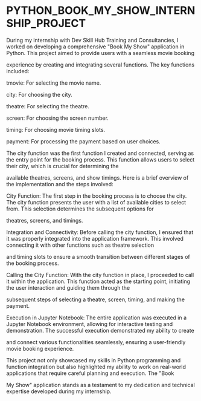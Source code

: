 # PYTHON_BOOK_MY_SHOW_INTERNSHIP_PROJECT
During my internship with Dev Skill Hub Training and Consultancies, I worked on developing a comprehensive "Book My Show" application in Python. This project aimed to provide users with a seamless movie booking 

experience by creating and integrating several functions. The key functions included:

tmovie: For selecting the movie name.

city: For choosing the city.

theatre: For selecting the theatre.

screen: For choosing the screen number.

timing: For choosing movie timing slots.

payment: For processing the payment based on user choices.

The city function was the first function I created and connected, serving as the entry point for the booking process. This function allows users to select their city, which is crucial for determining the 

available theatres, screens, and show timings. Here is a brief overview of the implementation and the steps involved:

City Function: The first step in the booking process is to choose the city. The city function presents the user with a list of available cities to select from. This selection determines the subsequent options for 

theatres, screens, and timings.

Integration and Connectivity: Before calling the city function, I ensured that it was properly integrated into the application framework. This involved connecting it with other functions such as theatre selection 

and timing slots to ensure a smooth transition between different stages of the booking process.

Calling the City Function: With the city function in place, I proceeded to call it within the application. This function acted as the starting point, initiating the user interaction and guiding them through the 

subsequent steps of selecting a theatre, screen, timing, and making the payment.

Execution in Jupyter Notebook: The entire application was executed in a Jupyter Notebook environment, allowing for interactive testing and demonstration. The successful execution demonstrated my ability to create 

and connect various functionalities seamlessly, ensuring a user-friendly movie booking experience.

This project not only showcased my skills in Python programming and function integration but also highlighted my ability to work on real-world applications that require careful planning and execution. The "Book 

My Show" application stands as a testament to my dedication and technical expertise developed during my internship.






